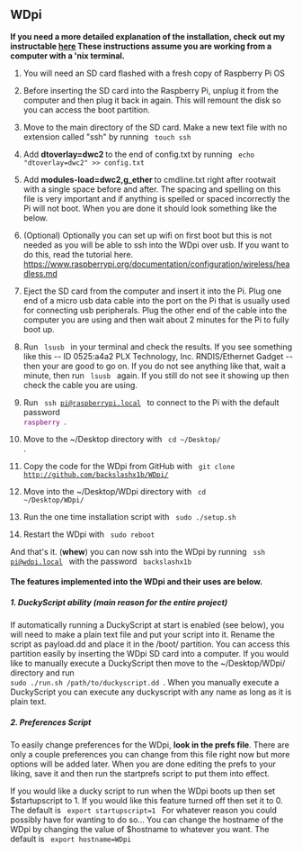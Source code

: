 ## WDpi

<b> If you need a more detailed explanation of the installation, check out my instructable [here](http://instructables.com/The-WDpi-a-10-Pentesting-Multi-tool/)
These instructions assume you are working from a computer with a 'nix terminal.</b>


1. You will need an SD card flashed with a fresh copy of Raspberry Pi OS

2. Before inserting the SD card into the Raspberry Pi, unplug it from the computer and then plug it back in again.
This will remount the disk so you can access the boot partition.

3. Move to the main directory of the SD card. Make a new text file with no extension called "ssh" by running <code> touch ssh </code>

4. Add <b> dtoverlay=dwc2 </b> to the end of config.txt by running <code> echo "dtoverlay=dwc2" >> config.txt </code>

5. Add <b> modules-load=dwc2,g_ether </b> to cmdline.txt right after rootwait with a single space before and after.
The spacing and spelling on this file is very important and if anything is spelled or spaced incorrectly the Pi will not boot.
When you are done it should look something like the below.
<code> </code>

6. (Optional) Optionally you can set up wifi on first boot but this is not needed as you will be able to ssh into the WDpi over usb. If you want to do this, read the tutorial here.
https://www.raspberrypi.org/documentation/configuration/wireless/headless.md

7. Eject the SD card from the computer and insert it into the Pi. Plug one end of a micro usb data cable into the port on the Pi that is usually used for connecting usb peripherals.
Plug the other end of the cable into the computer you are using and then wait about 2 minutes for the Pi to fully boot up.

8. Run <code> lsusb </code> in your terminal and check the results. If you see something like this -- ID 0525:a4a2 PLX Technology, Inc. RNDIS/Ethernet Gadget -- then your are good to go on.
If you do not see anything like that, wait a minute, then run <code> lsusb </code> again. If you still do not see it showing up then check the cable you are using.

9. Run <code> ssh pi@raspberrypi.local </code> to connect to the Pi with the default password <code style="color:purple;"> raspberry </code>.

10. Move to the ~/Desktop directory with <code> cd ~/Desktop/ </code>.

11. Copy the code for the WDpi from GitHub with <code> git clone http://github.com/backslashx1b/WDpi/ </code>

12. Move into the ~/Desktop/WDpi directory with <code> cd ~/Desktop/WDpi/ </code>

13. Run the one time installation script with <code> sudo ./setup.sh </code>

14. Restart the WDpi with <code> sudo reboot </code>




And that's it. (<b>whew</b>) you can now ssh into the WDpi by running <code> ssh pi@wdpi.local </code> with the password <code> backslashx1b </code>




#### The features implemented into the WDpi and their uses are below.

##### 1. DuckyScript ability (main reason for the entire project)
If automatically running a DuckyScript at start is enabled (see below), you will need to make a plain text file and put your script into it. Rename the script as payload.dd and place it in the /boot/ partition.
You can access this partition easily by inserting the WDpi SD card into a computer.
If you would like to manually execute a DuckyScript then move to the ~/Desktop/WDpi/ directory and run <code> sudo ./run.sh /path/to/duckyscript.dd </code>. 
When you manually execute a DuckyScript you can execute any duckyscript with any name as long as it is plain text.


##### 2. Preferences Script
To easily change preferences for the WDpi, <b>look in the prefs file</b>. There are only a couple preferences you can change from this file right now but more options will be added later.
When you are done editing the prefs to your liking, save it and then run the startprefs script to put them into effect.

If you would like a ducky script to run when the WDpi boots up then set $startupscript to 1. If you would like this feature turned off then set it to 0. The default is <code> export startupscript=1 </code>
For whatever reason you could possibly have for wanting to do so... You can change the hostname of the WDpi by changing the value of $hostname to whatever you want. The default is <code> export hostname=WDpi </code>

